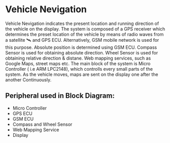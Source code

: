 # Vehicle Nevigation

Vehicle Nevigation indicates the present location and running direction of the vehicle on the display. The system is composed of a GPS receiver which determines
the preset location of the vehicle by means of radio waves from a satellite 🛰 and GPS ECU. Alternatively, GSM mobile network is used for this purpose. Absolute 
position is determined using GSM ECU. Compass Sensor is used for obtaining absolute direction. Wheel Sensor is used for obtaining relative direction & distane. 
Web mapping services, such as Google Maps, street maps etc. The main block of the system is Micro Controller ( i.e ARM LPC2148), which controlls every small parts
of the system. As the vehicle moves, maps are sent on the display one after the another Continuously.

## Peripheral used in Block Diagram:
- Micro Controller
- GPS ECU
- GSM ECU
- Compass and Wheel Sensor
- Web Mapping Service
- Display
